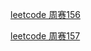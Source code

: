 [leetcode 周赛156](https://github.com/maninbule/contests/issues/3)

[leetcode 周赛157](https://github.com/maninbule/contests/issues/1)
